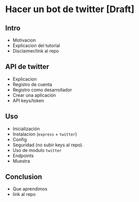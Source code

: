# Hacer un bot de twitter [Draft]

## Intro
- Motivacion
- Explicacion del tutorial
- Disclaimer/link al repo

## API de twitter
- Explicacion
- Registro de cuenta
- Registro como desarrollador
- Crear una aplicación
- API keys/token

## Uso
- Inicialización
- Instalacion (`express` + `twitter`)
- Config
- Seguridad (no subir keys al repo).
- Uso de modulo `twitter`
- Endpoints
- Muestra

## Conclusion
- Que aprendimos
- link al repo
